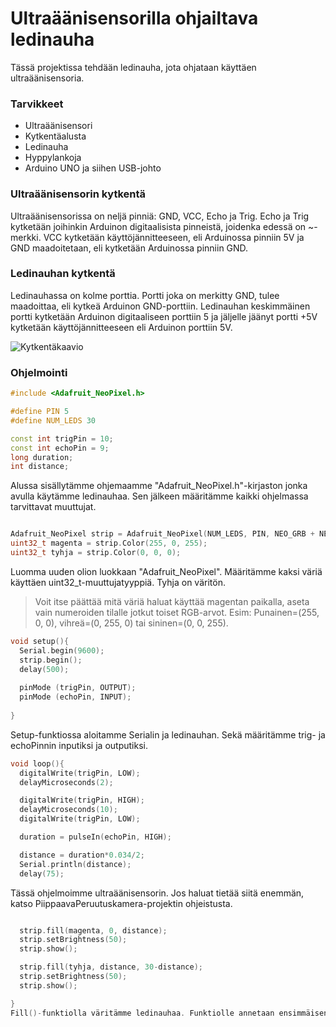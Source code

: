 # Ultraäänisensorilla ohjailtava ledinauha
Tässä projektissa tehdään ledinauha, jota ohjataan käyttäen ultraäänisensoria.

### Tarvikkeet
- Ultraäänisensori
- Kytkentäalusta
- Ledinauha
- Hyppylankoja
- Arduino UNO ja siihen USB-johto

### Ultraäänisensorin kytkentä
Ultraäänisensorissa on neljä pinniä: GND, VCC, Echo ja Trig. Echo ja Trig kytketään joihinkin Arduinon digitaalisista pinneistä, joidenka edessä on ~-merkki. VCC kytketään käyttöjännitteeseen, eli Arduinossa pinniin 5V ja GND maadoitetaan, eli kytketään Arduinossa pinniin GND.

### Ledinauhan kytkentä
Ledinauhassa on kolme porttia. Portti joka on merkitty GND, tulee maadoittaa, eli kytkeä Arduinon GND-porttiin. Ledinauhan keskimmäinen portti kytketään Arduinon digitaaliseen porttiin 5 ja jäljelle jäänyt portti +5V kytketään käyttöjännitteeseen eli Arduinon porttiin 5V.

![Kytkentäkaavio](Kytkentäkaavio_OhjailtavaLedinauha.png)

### Ohjelmointi

```c++
#include <Adafruit_NeoPixel.h>

#define PIN 5
#define NUM_LEDS 30

const int trigPin = 10;
const int echoPin = 9;
long duration;
int distance;
````
Alussa sisällytämme ohjemaamme "Adafruit_NeoPixel.h"-kirjaston jonka avulla käytämme ledinauhaa. Sen jälkeen määritämme kaikki ohjelmassa tarvittavat muuttujat.


```c++

Adafruit_NeoPixel strip = Adafruit_NeoPixel(NUM_LEDS, PIN, NEO_GRB + NEO_KHZ800);
uint32_t magenta = strip.Color(255, 0, 255);
uint32_t tyhja = strip.Color(0, 0, 0);
````
Luomma uuden olion luokkaan "Adafruit_NeoPixel". Määritämme kaksi väriä käyttäen uint32_t-muuttujatyyppiä. Tyhja on väritön.

>Voit itse päättää mitä väriä haluat käyttää magentan paikalla, aseta vain numeroiden tilalle jotkut toiset RGB-arvot. Esim: Punainen=(255, 0, 0), vihreä=(0, 255, 0) tai sininen=(0, 0, 255).

```c++
void setup(){
  Serial.begin(9600);
  strip.begin();
  delay(500);
  
  pinMode (trigPin, OUTPUT);
  pinMode (echoPin, INPUT);
  
}
```
Setup-funktiossa aloitamme Serialin ja ledinauhan. Sekä määritämme trig- ja echoPinnin inputiksi ja outputiksi. 


```c++
void loop(){
  digitalWrite(trigPin, LOW);
  delayMicroseconds(2);

  digitalWrite(trigPin, HIGH);
  delayMicroseconds(10);
  digitalWrite(trigPin, LOW);

  duration = pulseIn(echoPin, HIGH);

  distance = duration*0.034/2;
  Serial.println(distance);
  delay(75);
```
Tässä ohjelmoimme ultraäänisensorin. Jos haluat tietää siitä enemmän, katso PiippaavaPeruutuskamera-projektin ohjeistusta.


```c++

  strip.fill(magenta, 0, distance);
  strip.setBrightness(50);
  strip.show();

  strip.fill(tyhja, distance, 30-distance);
  strip.setBrightness(50);
  strip.show();

}
Fill()-funktiolla väritämme ledinauhaa. Funktiolle annetaan ensimmäisenä parametrina halutun värin, toisena ensimmäisen väritettävän ledin numeron ja kolmantena väritettävien ledejen lukumäärän. Ensin väritämme ledinauhan magentaksi siihen asti, missä kohtaa ultraäänisensori havaitsee esineen. Värittömäksi asetamme ne ledit, jotka ovat eivät ole havaitun esineen ja ultraäänisensorin välisellä alueella. 
    
    
